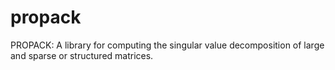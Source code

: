 # propack
PROPACK: A library for computing the singular value decomposition of large and sparse or structured matrices.
